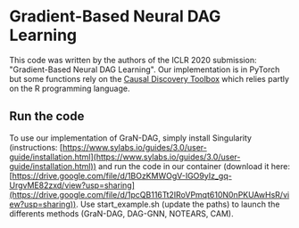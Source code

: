 # Gradient-Based Neural DAG Learning

This code was written by the authors of the ICLR 2020 submission: "Gradient-Based Neural DAG Learning". 
Our implementation is in PyTorch but some functions rely on the 
[Causal Discovery Toolbox](https://diviyan-kalainathan.github.io/CausalDiscoveryToolbox/html/index.html) which relies 
partly on the R programming language. 

## Run the code
To use our implementation of GraN-DAG, simply install Singularity (instructions: [https://www.sylabs.io/guides/3.0/user-guide/installation.html](https://www.sylabs.io/guides/3.0/user-guide/installation.html)) 
and run the code in our container (download it here: [https://drive.google.com/file/d/1BOzKMWOgV-IGO9yIz_gq-UrgvME82zxd/view?usp=sharing](https://drive.google.com/file/d/1pcQB116Tt2IRoVPmqt610N0nPKUAwHsR/view?usp=sharing)). Use start_example.sh (update the paths) to launch the differents methods (GraN-DAG, DAG-GNN, NOTEARS, CAM).
